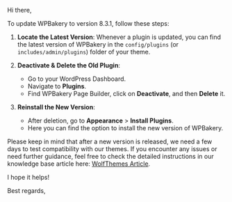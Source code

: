 Hi there,

To update WPBakery to version 8.3.1, follow these steps:

1. **Locate the Latest Version**: Whenever a plugin is updated, you can find the latest version of WPBakery in the `config/plugins` (or `includes/admin/plugins`) folder of your theme.

2. **Deactivate & Delete the Old Plugin**:
   - Go to your WordPress Dashboard.
   - Navigate to **Plugins**.
   - Find WPBakery Page Builder, click on **Deactivate**, and then **Delete** it.

3. **Reinstall the New Version**:
   - After deletion, go to **Appearance** > **Install Plugins**.
   - Here you can find the option to install the new version of WPBakery.

Please keep in mind that after a new version is released, we need a few days to test compatibility with our themes. If you encounter any issues or need further guidance, feel free to check the detailed instructions in our knowledge base article here: [WolfThemes Article](https://wolfthemes.ticksy.com/article/11671/).

I hope it helps!

Best regards,